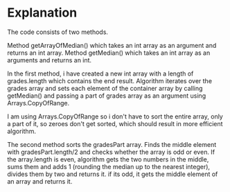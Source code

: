 # Explanation
 
 
The code consists of two methods.

Method getArrayOfMedian() which takes an int array as an argument and returns an int array.
Method getMedian() which takes an int array as an arguments and returns an int.

In the first method, i have created a new int array with a length of grades.length which contains the end result.
Algorithm iterates over the grades array and sets each element of the container array by calling getMedian() and passing a part of grades array
as an argument using Arrays.CopyOfRange. 

I am using Arrays.CopyOfRange so i don't have to sort the entire array, only a part of it, so zeroes don't get sorted, 
which should result in more efficient algorithm.

The second method sorts the gradesPart array.
Finds the middle element with gradesPart.length/2 and checks whether the array is odd or even.
If the array.length is even, algorithm gets the two numbers in the middle, sums them and adds 1 (rounding the median up to the nearest integer), divides them by two and returns it.
if its odd, it gets the middle element of an array and returns it.

